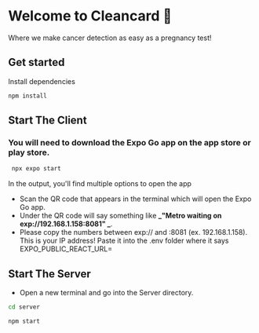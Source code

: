 # Welcome to Cleancard 👋

Where we make cancer detection as easy as a pregnancy test!

## Get started

Install dependencies

```bash
npm install
```

## Start The Client

### You will need to download the Expo Go app on the app store or play store.

```bash
 npx expo start
```

In the output, you'll find multiple options to open the app

- Scan the QR code that appears in the terminal which will open the Expo Go app.
- Under the QR code will say something like **_"Metro waiting on exp://192.168.1.158:8081" _**.
- Please copy the numbers between exp:// and :8081 (ex. 192.168.1.158). This is your IP address! Paste it into the .env folder where it says EXPO_PUBLIC_REACT_URL=

## Start The Server

- Open a new terminal and go into the Server directory.

```bash
cd server
```

```bash
npm start
```
